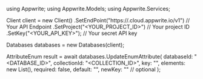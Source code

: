 using Appwrite;
using Appwrite.Models;
using Appwrite.Services;

Client client = new Client()
    .SetEndPoint("https://<REGION>.cloud.appwrite.io/v1") // Your API Endpoint
    .SetProject("<YOUR_PROJECT_ID>") // Your project ID
    .SetKey("<YOUR_API_KEY>"); // Your secret API key

Databases databases = new Databases(client);

AttributeEnum result = await databases.UpdateEnumAttribute(
    databaseId: "<DATABASE_ID>",
    collectionId: "<COLLECTION_ID>",
    key: "",
    elements: new List<string>(),
    required: false,
    default: "<DEFAULT>",
    newKey: "" // optional
);